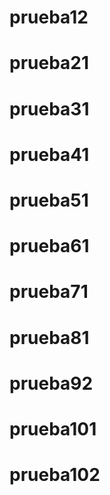 # prueba12
# prueba21
# prueba31
# prueba41
# prueba51
# prueba61
# prueba71
# prueba81
# prueba92
# prueba101
# prueba102

